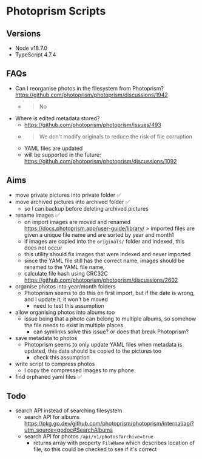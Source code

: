 # Photoprism Scripts

## Versions

- Node v18.7.0
- TypeScript 4.7.4

## FAQs

- Can I reorganise photos in the filesystem from Photoprism? https://github.com/photoprism/photoprism/discussions/1942
    - > No
- Where is edited metadata stored?
    - https://github.com/photoprism/photoprism/issues/493
    - > We don't modify originals to reduce the risk of file corruption
    - YAML files are updated
    - will be supported in the future: https://github.com/photoprism/photoprism/discussions/1092

## Aims

- move private pictures into private folder ✅
- move archived pictures into archived folder ✅
    - so I can backup before deleting archived pictures
- rename images ✅
    - on import images are moved and renamed https://docs.photoprism.app/user-guide/library/ > imported files are given a unique file name and are sorted by year and month1
    - if images are copied into the `originals/` folder and indexed, this does not occur
    - this utility should fix images that were indexed and never imported
    - since the YAML file still has the correct name, images should be renamed to the YAML file name,
    - calculate file hash using CRC32C https://github.com/photoprism/photoprism/discussions/2602
- organise photos into year/month folders
    - Photoprism seems to do this on first import, but if the date is wrong, and I update it, it won't be moved
        - need to test this assumption
- allow organising photos into albums too
    - issue being that a photo can belong to multiple albums, so somehow the file needs to exist in multiple places
        - can symlinks solve this issue? or does that break Photoprism?
- save metadata to photos
    - Photoprism seems to only update YAML files when metadata is updated, this data should be copied to the pictures too
        - check this assumption
- write script to compress photos
    - I copy the compressed images to my phone
- find orphaned yaml files ✅

## Todo

- search API instead of searching filesystem
    - search API for albums https://pkg.go.dev/github.com/photoprism/photoprism/internal/api?utm_source=godoc#SearchAlbums
    - search API for photos `/api/v1/photos?archive=true`
        - returns array with property `FileName` which describes location of file, so this could be checked to see if it's correct
